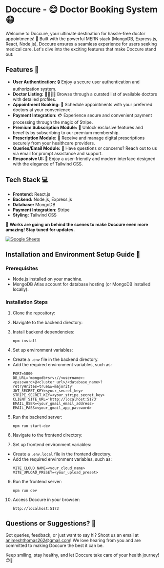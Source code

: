 # Doccure - 😊 Doctor Booking System 😷

Welcome to Doccure, your ultimate destination for hassle-free doctor appointments! 🌟 Built with the powerful MERN stack (MongoDB, Express.js, React, Node.js), Doccure ensures a seamless experience for users seeking medical care. Let's dive into the exciting features that make Doccure stand out:

## Features 🚀

- **User Authentication:** 🔒 Enjoy a secure user authentication and authorization system.
- **Doctor Listing:** 👩‍⚕️👨‍⚕️ Browse through a curated list of available doctors with detailed profiles.
- **Appointment Booking:** 📅 Schedule appointments with your preferred doctors at your convenience.
- **Payment Integration:** 💳 Experience secure and convenient payment processing through the magic of Stripe.
- **Premium Subscription Module:** 💼 Unlock exclusive features and benefits by subscribing to our premium membership.
- **Prescription Module:** 📝 Receive and manage digital prescriptions securely from your healthcare providers.
- **Queries/Email Module:** 📧 Have questions or concerns? Reach out to us via email for prompt assistance and support.
- **Responsive UI:** 📱 Enjoy a user-friendly and modern interface designed with the elegance of Tailwind CSS.

## Tech Stack 💻

- **Frontend:** React.js
- **Backend:** Node.js, Express.js
- **Database:** MongoDB
- **Payment Integration:** Stripe
- **Styling:** Tailwind CSS

🚧 **Works are going on behind the scenes to make Doccure even more amazing! Stay tuned for updates.**

[![Google Sheets](https://img.shields.io/badge/-Testing-Documentation-blue?style=for-the-badge&logo=google&logoColor=white)](https://docs.google.com/spreadsheets/d/e/2PACX-1vQFwOWd2L6Bd6nVvdNxaIfKWZDzqi8Tg2yqq0KOScWHrJdPeOxdCpnt2Ou9ffOzIHVmSIJ7_SFgWUVs/pubhtml)


## Installation and Environment Setup Guide 🔧

### Prerequisites
- Node.js installed on your machine.
- MongoDB Atlas account for database hosting (or MongoDB installed locally).

### Installation Steps
1. Clone the repository:

2. Navigate to the backend directory:

3. Install backend dependencies:
   ```
   npm install
   ```

4. Set up environment variables:
- Create a `.env` file in the backend directory.
- Add the required environment variables, such as:
  ```
  PORT=5000
  DB_URL='mongodb+srv://<username>:<password>@<cluster_url>/<database_name>?retryWrites=true&w=majority'
  JWT_SECRET_KEY=<your_secret_key>
  STRIPE_SECRET_KEY=<your_stripe_secret_key>
  CLIENT_SITE_URL='http://localhost:5173'
  EMAIL_USER=<your_gmail_email_address>
  EMAIL_PASS=<your_gmail_app_password>
  ```

5. Run the backend server:
   ```
   npm run start-dev
   ```

6. Navigate to the frontend directory:

8. Set up frontend environment variables:
- Create a `.env.local` file in the frontend directory.
- Add the required environment variables, such as:
  ```
  VITE_CLOUD_NAME=<your_cloud_name>
  VITE_UPLOAD_PRESET=<your_upload_preset>
  ```

9. Run the frontend server:
   ```
   npm run dev
   ```

10. Access Doccure in your browser:
    ```
    http://localhost:5173
    ```

## Questions or Suggestions? 🤔

Got queries, feedback, or just want to say hi? Shoot us an email at animeshthomas262@gmail.com! We love hearing from you and are committed to making Doccure the best it can be.

Keep smiling, stay healthy, and let Doccure take care of your health journey! 😊💉
